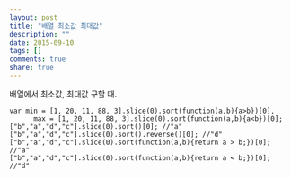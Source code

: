 ```yaml
---
layout: post
title: "배열 최소값 최대값"
description: ""
date: 2015-09-10
tags: []
comments: true
share: true
---
```


배열에서 최소값, 최대값 구할 때.

  

    var min = [1, 20, 11, 88, 3].slice(0).sort(function(a,b){a>b})[0],
          max = [1, 20, 11, 88, 3].slice(0).sort(function(a,b){a<b})[0];
    ["b","a","d","c"].slice(0).sort()[0]; //"a"
    ["b","a","d","c"].slice(0).sort().reverse()[0]; //"d"
    ["b","a","d","c"].slice(0).sort(function(a,b){return a > b;})[0]; //"a"
    ["b","a","d","c"].slice(0).sort(function(a,b){return a < b;})[0]; //"d"

